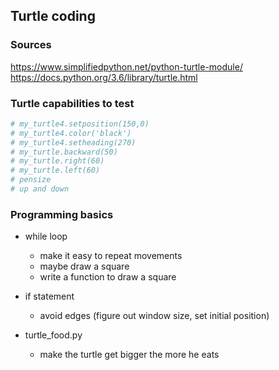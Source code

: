 ## Turtle coding

### Sources

https://www.simplifiedpython.net/python-turtle-module/
https://docs.python.org/3.6/library/turtle.html

### Turtle capabilities to test

```python
# my_turtle4.setposition(150,0)
# my_turtle4.color('black')
# my_turtle4.setheading(270)
# my_turtle.backward(50)
# my_turtle.right(60)
# my_turtle.left(60)
# pensize
# up and down
```

### Programming basics

* while loop
    * make it easy to repeat movements
    * maybe draw a square
    * write a function to draw a square

* if statement
    * avoid edges (figure out window size, set initial position)
 
* turtle_food.py
    * make the turtle get bigger the more he eats